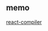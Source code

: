 ## memo

[react-compiler](https://juejin.cn/post/7372523264067043337?searchId=2024071515284169F4A8C2D23A47D9F208)
